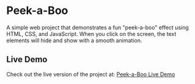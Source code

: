 # Peek-a-Boo

A simple web project that demonstrates a fun "peek-a-boo" effect using HTML, CSS, and JavaScript. When you click on the screen, the text elements will hide and show with a smooth animation.

## Live Demo

Check out the live version of the project at: [Peek-a-Boo Live Demo](https://anuwuzz.github.io/peek-a-boo/)
